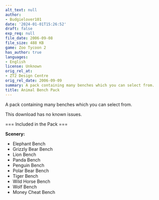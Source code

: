 ```yaml
---
alt_text: null
author:
- Budgielover101
date: '2024-01-01T15:26:52'
draft: false
exp_req: null
file_date: 2006-09-08
file_size: 488 KB
game: Zoo Tycoon 2
has_author: true
languages:
- English
license: Unknown
orig_rel_at:
- ZT2 Design Centre
orig_rel_date: 2006-09-09
summary: A pack containing many benches which you can select from.
title: Animal Bench Pack
---
```

A pack containing many benches which you can select from.

This download has no known issues.

=== Included in the Pack ===

**Scenery:**
- Elephant Bench
- Grizzly Bear Bench
- Lion Bench
- Panda Bench
- Penguin Bench
- Polar Bear Bench
- Tiger Bench
- Wild Horse Bench
- Wolf Bench
- Money Cheat Bench